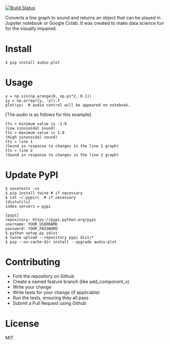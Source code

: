 [![Build Status](https://travis-ci.org/hassaku/audio-plot.png)](https://travis-ci.org/hassaku/audio-plot)

Converts a line graph to sound and returns an object that can be played
in Jupyter notebook or Google Colab.
It was created to make data science fun for the visually impaired.

# Install

```
$ pip install audio-plot
```

# Usage

```
y = np.sin(np.arange(0, np.pi*2, 0.1))
yy = np.array([y, -y]).T
plot(yy)  # audio control will be appeared on notebook.
```

[The audio is as follows for this example]
```
tts > minimum value is -1.0
(Low sinusoidal sound)
tts > maximum value is 1.0
(High sinusoidal sound)
tts > line 1
(Sound in response to changes in the line 1 graph)
tts > line 2
(Sound in response to changes in the line 2 graph)
```

# Update PyPI

```
$ nosetests -vs
$ pip install twine # if necessary
$ cat ~/.pypirc  # if necessary
[distutils]
index-servers = pypi

[pypi]
repository: https://pypi.python.org/pypi
username: YOUR_USERNAME
password: YOUR_PASSWORD
$ python setup.py sdist
$ twine upload --repository pypi dist/*
$ pip --no-cache-dir install --upgrade audio-plot
```

# Contributing

- Fork the repository on Github
- Create a named feature branch (like add_component_x)
- Write your change
- Write tests for your change (if applicable)
- Run the tests, ensuring they all pass
- Submit a Pull Request using Github

# License

MIT
